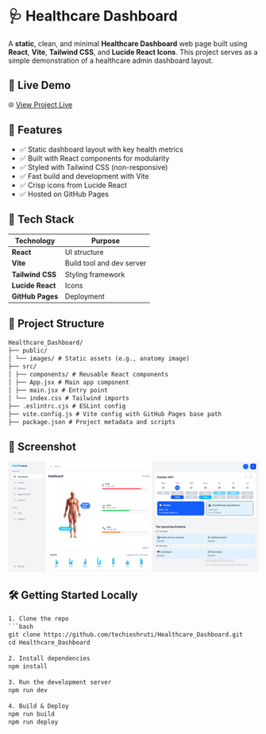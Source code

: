 # 🩺 Healthcare Dashboard

A **static**, clean, and minimal **Healthcare Dashboard** web page built using **React**, **Vite**, **Tailwind CSS**, and **Lucide React Icons**. This project serves as a simple demonstration of a healthcare admin dashboard layout.

## 🔗 Live Demo

🌐 [View Project Live](https://techieshruti.github.io/Healthcare_Dashboard/)

## 📌 Features

- ✅ Static dashboard layout with key health metrics
- ✅ Built with React components for modularity
- ✅ Styled with Tailwind CSS (non-responsive)
- ✅ Fast build and development with Vite
- ✅ Crisp icons from Lucide React
- ✅ Hosted on GitHub Pages

## 🚀 Tech Stack

| Technology | Purpose |
|------------|---------|
| **React** | UI structure |
| **Vite** | Build tool and dev server |
| **Tailwind CSS** | Styling framework |
| **Lucide React** | Icons |
| **GitHub Pages** | Deployment |

## 📂 Project Structure
```
Healthcare_Dashboard/
├── public/
│ └── images/ # Static assets (e.g., anatomy image)
├── src/
│ ├── components/ # Reusable React components
│ ├── App.jsx # Main app component
│ ├── main.jsx # Entry point
│ └── index.css # Tailwind imports
├── .eslintrc.cjs # ESLint config
├── vite.config.js # Vite config with GitHub Pages base path
├── package.json # Project metadata and scripts
```

## 📸 Screenshot
![App Screenshot](public/images/capture.png "Screenshot of the app")


## 🛠️ Getting Started Locally
```
1. Clone the repo
```bash
git clone https://github.com/techieshruti/Healthcare_Dashboard.git
cd Healthcare_Dashboard

2. Install dependencies
npm install

3. Run the development server
npm run dev

4. Build & Deploy
npm run build
npm run deploy
```

